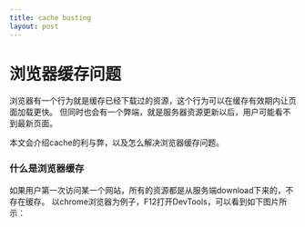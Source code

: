 ```yaml
---
title: cache busting
layout: post
---
```


# 浏览器缓存问题

浏览器有一个行为就是缓存已经下载过的资源，这个行为可以在缓存有效期内让页面加载更快。
但同时也会有一个弊端，就是服务器资源更新以后，用户可能看不到最新页面。

本文会介绍cache的利与弊，以及怎么解决浏览器缓存问题。

### 什么是浏览器缓存

如果用户第一次访问某一个网站，所有的资源都是从服务端download下来的，不存在缓存。
以chrome浏览器为例子，F12打开DevTools，可以看到如下图片所示：




                        